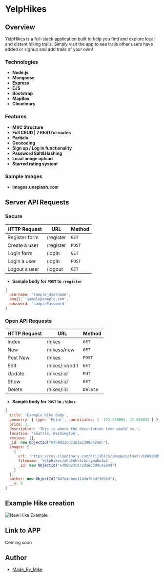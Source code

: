 # YelpHikes

## Overview

YelpHikes is a full-stack application built to help you find and explore local and distant hiking trails.  Simply visit the app to see trails other users have added or signup and add trails of your own!

### Technologies

- **Node.js**
- **Mongoose**
- **Express**
- **EJS**
- **Bootstrap**
- **MapBox**
- **Cloudinary**

### Features

- **MVC Structure**
- **Full CRUD | 7 RESTful routes**
- **Partials**
- **Geocoding**
- **Sign up / Log in functionality**
- **Password Salt&Hashing**
- **Local image upload**
- **Starred rating system**

### Sample Images
- **images.unsplash.com**

## Server API Requests

### Secure

| HTTP Request  | URL           | Method   |
| ------------- | ------------- | -------- |
| Register form | /register     | `GET`    |
| Create a user | /register     | `POST`   |
| Login form    | /login        | `GET`    |
| Login a user  | /login        | `POST`   |
| Logout a user | /logout       | `GET`    |

- **Sample body for `POST` to `/register`**

```javascript
{
  username: 'sample_Username',
  email: 'Sample@sample.com',
  password: 'samplePassword'
}
```

### Open API Requests

| HTTP Request | URL                | Method   |
| ------------ | ------------------ | -------- |
| Index        | /hikes             | `GET`    |
| New          | /hikess/new        | `GET`    |
| Post New     | /hikes             | `POST`   |
| Edit         | /hikes/:id/edit    | `GET`    |
| Update       | /hikes/:id         | `PUT`    |
| Show         | /hikes/:id         | `GET`    |
| Delete       | /hikes/:id         | `Delete` |

- **Sample body for `POST` to `/hikes`**

```javascript
{
  title: 'Example Hike Body',
  geometry: { type: 'Point', coordinates: [ -122.330062, 47.603832 ] },
  price: 3,
  description: 'This is where the description text would be.',
  location: 'Seattle, Washington',
  reviews: [],
  _id: new ObjectId("64b9d23cd72d2ec308542a0c"),
  images: [
    {
      url: 'https://res.cloudinary.com/dr1j1blc6/image/upload/v1689899579/YelpHikes/ahb56hk4zbcrymuhw1w6.png',
      filename: 'YelpHikes/ahb56hk4zbcrymuhw1w6',
      _id: new ObjectId("64b9d23cd72d2ec308542a0d")
    }
  ],
  author: new ObjectId("647e4cbee114dafb3df3896d"),
  __v: 0
}
```

## Example Hike creation

![New Hike Example](/public/images/hikeExample)

## Link to APP
 Coming soon
<!-- - [YelpHikes](live link here) -->

## Author

- [Made_By_Mike](https://made-by-mike-73.vercel.app/)
